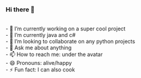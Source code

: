 ### Hi there 👋
<br/>

<!--
**kandysh/kandysh** is a ✨ _special_ ✨ repository because its `README.md` (this file) appears on your GitHub profile.

Here are some ideas to get you started:
--!>
- 🔭 I’m currently working on a super cool project
<br/>
- 🌱 I’m currently java and c#
<br/>
- 👯 I’m looking to collaborate on any python projects
<br/>
- 💬 Ask me about anything
<br/>
- 📫 How to reach me: under the avatar
<br/>
- 😄 Pronouns: alive/happy
<br/>
- ⚡ Fun fact: I can also cook 
